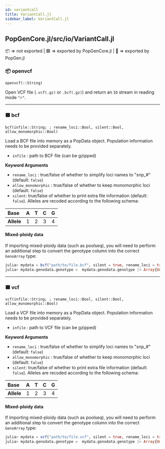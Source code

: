 ```yaml
---
id: variantcall
title: VariantCall.jl
sidebar_label: VariantCall.jl
---
```

## PopGenCore.jl/src/io/VariantCall.jl
📦  => not exported | 
🟪 => exported by PopGenCore.jl | 
🔵 => exported by PopGen.jl

### 📦  openvcf
    openvcf(::String)
Open VCF file (`.vcf(.gz)` or `.bcf(.gz)`) and return an `IO` stream in reading mode `"r"`.


----

### 🟪 bcf
    bcf(infile::String; ; rename_loci::Bool, silent::Bool, allow_monomorphic::Bool)
Load a BCF file into memory as a PopData object. Population information needs to be provided separately. 
- `infile` : path to BCF file (can be gzipped)

**Keyword Arguments**
- `rename_loci` : true/false of whether to simplify loci names to "snp_#" (default: `false`)
- `allow_monomorphic` : true/false of whether to keep monomorphic loci (default: `false`)
- `silent`: true/false of whether to print extra file information (default: `false`).
Alleles are recoded according to the following schema:

|    Base    |  A   |  T   |  C   |  G   |
| :--------  | :--: | :--: | :--: | :--: |
| **Allele** |  1   |  2   |  3   |  4   |

#### Mixed-ploidy data
If importing mixed-ploidy data (such as poolseq), you will need to perform an additional
step to convert the genotype column into the correct `GenoArray` type:
```julia
julia> mydata = bcf("path/to/file.bcf", silent = true, rename_loci = true) ;
julia> mydata.genodata.genotype =  mydata.genodata.genotype |> Array{Union{Missing, NTuple}}
```
----

### 🟪 vcf
    vcf(infile::String; ; rename_loci::Bool, silent::Bool, allow_monomorphic::Bool)
Load a VCF file into memory as a PopData object. Population information needs to be provided separately. 
- `infile` : path to VCF file (can be gzipped)

**Keyword Arguments**
- `rename_loci` : true/false of whether to simplify loci names to "snp_#" (default: `false`)
- `allow_monomorphic` : true/false of whether to keep monomorphic loci (default: `false`)
- `silent`: true/false of whether to print extra file information (default: `false`).
Alleles are recoded according to the following schema:

|    Base    |  A   |  T   |  C   |  G   |
| :--------  | :--: | :--: | :--: | :--: |
| **Allele** |  1   |  2   |  3   |  4   |

#### Mixed-ploidy data
If importing mixed-ploidy data (such as poolseq), you will need to perform an additional
step to convert the genotype column into the correct `GenoArray` type:
```julia
julia> mydata = vcf("path/to/file.vcf", silent = true, rename_loci = true) ;
julia> mydata.genodata.genotype =  mydata.genodata.genotype |> Array{Union{Missing, NTuple}}
```